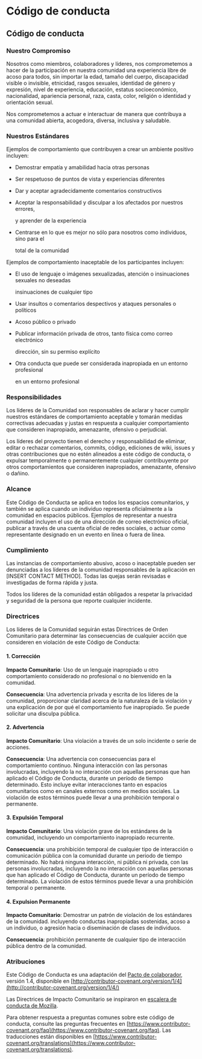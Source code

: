 # Código de conducta

## Código de conducta

### Nuestro Compromiso

Nosotros como miembros, colaboradores y líderes, nos comprometemos a hacer de la participación en nuestra comunidad una experiencia libre de acoso para todos, sin importar la edad, tamaño del cuerpo, discapacidad visible o invisible, etnicidad, rasgos sexuales, identidad de género y expresión, nivel de experiencia, educación, estatus socioeconómico, nacionalidad, apariencia personal, raza, casta, color, religión o identidad y orientación sexual.

Nos comprometemos a actuar e interactuar de manera que contribuya a una comunidad abierta, acogedora, diversa, inclusiva y saludable.

### Nuestros Estándares

Ejemplos de comportamiento que contribuyen a crear un ambiente positivo incluyen:

* Demostrar empatía y amabilidad hacia otras personas
* Ser respetuoso de puntos de vista y experiencias diferentes
* Dar y aceptar agradecidamente comentarios constructivos
* Aceptar la responsabilidad y disculpar a los afectados por nuestros errores,

  y aprender de la experiencia

* Centrarse en lo que es mejor no sólo para nosotros como individuos, sino para el

  total de la comunidad

Ejemplos de comportamiento inaceptable de los participantes incluyen:

* El uso de lenguaje o imágenes sexualizadas, atención o insinuaciones sexuales no deseadas

  insinuaciones de cualquier tipo

* Usar insultos o comentarios despectivos y ataques personales o políticos
* Acoso público o privado
* Publicar información privada de otros, tanto física como correo electrónico

  dirección, sin su permiso explícito

* Otra conducta que puede ser considerada inapropiada en un entorno profesional

  en un entorno profesional

### Responsibilidades

Los líderes de la Comunidad son responsables de aclarar y hacer cumplir nuestros estándares de comportamiento aceptable y tomarán medidas correctivas adecuadas y justas en respuesta a cualquier comportamiento que consideren inapropiado, amenazante, ofensivo o perjudicial.

Los líderes del proyecto tienen el derecho y responsabilidad de eliminar, editar o rechazar comentarios, commits, código, ediciones de wiki, issues y otras contribuciones que no estén alineados a este código de conducta, o expulsar temporalmente o permanentemente cualquier contribuyente por otros comportamientos que consideren inapropiados, amenazante, ofensivo o dañino.

### Alcance

Este Código de Conducta se aplica en todos los espacios comunitarios, y también se aplica cuando un individuo representa oficialmente a la comunidad en espacios públicos. Ejemplos de representar a nuestra comunidad incluyen el uso de una dirección de correo electrónico oficial, publicar a través de una cuenta oficial de redes sociales, o actuar como representante designado en un evento en línea o fuera de línea.

### Cumplimiento

Las instancias de comportamiento abusivo, acoso o inaceptable pueden ser denunciadas a los líderes de la comunidad responsables de la aplicación en \[INSERT CONTACT METHOD\]. Todas las quejas serán revisadas e investigadas de forma rápida y justa.

Todos los líderes de la comunidad están obligados a respetar la privacidad y seguridad de la persona que reporte cualquier incidente.

### Directrices

Los líderes de la Comunidad seguirán estas Directrices de Orden Comunitario para determinar las consecuencias de cualquier acción que consideren en violación de este Código de Conducta:

#### 1. Corrección

**Impacto Comunitario**: Uso de un lenguaje inapropiado u otro comportamiento considerado no profesional o no bienvenido en la comunidad.

**Consecuencia**: Una advertencia privada y escrita de los líderes de la comunidad, proporcionar claridad acerca de la naturaleza de la violación y una explicación de por qué el comportamiento fue inapropiado. Se puede solicitar una disculpa pública.

#### 2. Advertencia

**Impacto Comunitario**: Una violación a través de un solo incidente o serie de acciones.

**Consecuencia**: Una advertencia con consecuencias para el comportamiento continuo. Ninguna interacción con las personas involucradas, incluyendo la no interacción con aquellas personas que han aplicado el Código de Conducta, durante un período de tiempo determinado. Esto incluye evitar interacciones tanto en espacios comunitarios como en canales externos como en medios sociales. La violación de estos términos puede llevar a una prohibición temporal o permanente.

#### 3. Expulsión Temporal

**Impacto Comunitario**: Una violación grave de los estándares de la comunidad, incluyendo un comportamiento inapropiado recurrente.

**Consecuencia**: una prohibición temporal de cualquier tipo de interacción o comunicación pública con la comunidad durante un periodo de tiempo determinado. No habrá ninguna interacción, ni pública ni privada, con las personas involucradas, incluyendo la no interacción con aquellas personas que han aplicado el Código de Conducta, durante un período de tiempo determinado. La violación de estos términos puede llevar a una prohibición temporal o permanente.

#### 4. Expulsion Permanente

**Impacto Comunitario**: Demostrar un patrón de violación de los estándares de la comunidad. incluyendo conductas inapropiadas sostenidas, acoso a un individuo, o agresión hacia o diseminación de clases de individuos.

**Consecuencia**: prohibición permanente de cualquier tipo de interacción pública dentro de la comunidad.

### Atribuciones

Este Código de Conducta es una adaptación del [Pacto de colaborador](http://contributor-covenant.org), versión 1.4, disponible en [http://contributor-covenant.org/version/1/4](http://contributor-covenant.org/version/1/4/)

Las Directrices de Impacto Comunitario se inspiraron en [escalera de conducta de Mozilla](https://github.com/mozilla/diversity).

Para obtener respuesta a preguntas comunes sobre este código de conducta, consulte las preguntas frecuentes en [https://www.contributor-covenant.org/faq](https://www.contributor-covenant.org/faq). Las traducciones están disponibles en [https://www.contributor-covenant.org/translations](https://www.contributor-covenant.org/translations).

